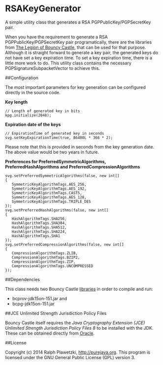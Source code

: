RSAKeyGenerator
==============

A simple utility class that generates a RSA PGPPublicKey/PGPSecretKey pair.

When you have the requirement to generate a RSA PGPPublicKey/PGPSecretKey pair programatically, there are the libraries from [The Legion of Bouncy Castle](https://www.bouncycastle.org/), that can be used for that purpose.
Although it is straight forward to generate a key pair, the generated keys do not have set a key expiration time.
To set a key expiration time, there is a little more work to do.
This utility class contains the necessary PGPSignatureSubpacketVector to achieve this.

##Configuration

The most important parameters for key generation can be configured directly in the source code.

**Key length**

    // Length of generated key in bits
    kpg.initialize(2048);

**Expiration date of the keys**

    // ExpirationTime of generated key in seconds
    svg.setKeyExpirationTime(true, 86400L * 366 * 2);

Please note that this is provided in seconds from the key generation date. The above value would be two years in future.

**Preferences for PreferredSymmetricAlgorithms, PreferredHashAlgorithms and PreferredCompressionAlgorithms**

    svg.setPreferredSymmetricAlgorithms(false, new int[]
    {
       SymmetricKeyAlgorithmTags.AES_256,
       SymmetricKeyAlgorithmTags.AES_192,
       SymmetricKeyAlgorithmTags.CAST5, 
       SymmetricKeyAlgorithmTags.AES_128,
       SymmetricKeyAlgorithmTags.TRIPLE_DES
    });
    svg.setPreferredHashAlgorithms(false, new int[]
    {
       HashAlgorithmTags.SHA256,
       HashAlgorithmTags.SHA384,
       HashAlgorithmTags.SHA512,
       HashAlgorithmTags.SHA224,
       HashAlgorithmTags.SHA1
    });
    svg.setPreferredCompressionAlgorithms(false, new int[]
    {
       CompressionAlgorithmTags.ZLIB,
       CompressionAlgorithmTags.BZIP2,
       CompressionAlgorithmTags.ZIP,
       CompressionAlgorithmTags.UNCOMPRESSED
    });

##Dependencies

This class needs two Bouncy Castle [libraries](http://www.bouncycastle.org/latest_releases.html) in order to compile and run:

* bcprov-jdk15on-151.jar and
* bcpg-jdk15on-151.jar

##JCE Unlimited Strength Jurisdiction Policy Files

Bouncy Castle itself requires the *Java Cryptography Extension (JCE) Unlimited Strength Jurisdiction Policy Files 8* to be installed with the JDK. These can be obtained directly from [Oracle](http://www.oracle.com/technetwork/java/javase/downloads/index.html).

##License

Copyright (c) 2014 Ralph Plawetzki, http://purejava.org. This program is licensed under the GNU General Public License (GPL) version 3.
